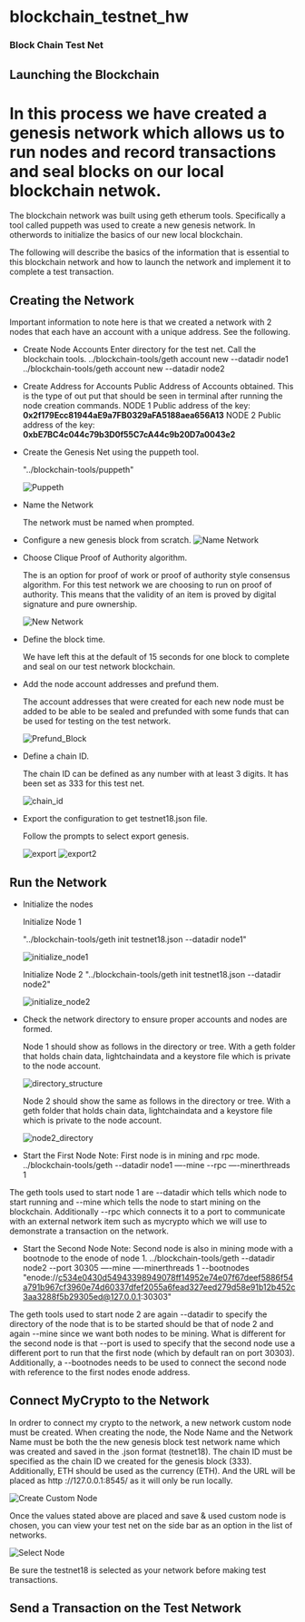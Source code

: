 # blockchain_testnet_hw

### Block Chain Test Net
## Launching the Blockchain
# In this process we have created a genesis network which allows us to run nodes and record transactions and seal blocks on our local blockchain netwok. 

The blockchain network was built using geth etherum tools. Specifically a tool called puppeth was used to create a new genesis network. In otherwords to initialize the basics of our new local blockchain.

The following will describe the basics of the information that is essential to this blockchain network and how to launch the network and implement it to complete a test transaction.

## Creating the Network
Important information to note here is that we created a network with 2 nodes that each have an account with a unique address. See the following.

* Create Node Accounts 
    Enter directory for the test net.
    Call the blockchain tools.
    ../blockchain-tools/geth account new --datadir node1
    ../blockchain-tools/geth account new --datadir node2
* Create Address for Accounts
    Public Address of Accounts obtained. This is the type of out put that should be seen in terminal after running the node creation commands.
    NODE 1
    Public address of the key:   **0x2f179Ecc81944aE9a7FB0329aFA5188aea656A13**
    NODE 2
    Public address of the key:   **0xbE7BC4c044c79b3D0f55C7cA44c9b20D7a0043e2** 

* Create the Genesis Net using the puppeth tool.   

    "../blockchain-tools/puppeth"

    ![Puppeth](./screenshots/start_puppeth.png)

* Name the Network

    The network must be named when prompted.
* Configure a new genesis block from scratch.
    ![Name Network](./screenshots/name_network.png)

* Choose Clique Proof of Authority algorithm.
    
    The is an option for proof of work or proof of authority style consensus algorithm. For this test network we are choosing to run on proof of authority. This means that the validity of an item is proved by digital signature and pure ownership.

    ![New Network](./screenshots/new_network_proof_of_authority.png)


* Define the block time.
    
    We have left this at the default of 15 seconds for one block to complete and seal on our test network blockchain.
* Add the node account addresses and prefund them.
    
    The account addresses that were created for each new node must be added to be able to be sealed and prefunded with some funds that can be used for testing on the test network.

    ![Prefund_Block](./screenshots/block_prefund.png)

* Define a chain ID.
    
    The chain ID can be defined as any number with at least 3 digits. It has been set as 333 for this test net.

    ![chain_id](./screenshots/chainid.png)


* Export the configuration to get testnet18.json file.
    
    Follow the prompts to select export genesis.

    ![export](./screenshots/export_genesis.png)
    ![export2](./screenshots/jsonexport.png)


## Run the Network
* Initialize the nodes
    
    Initialize Node 1

    "../blockchain-tools/geth init testnet18.json --datadir node1"

    ![initialize_node1](./screenshots/initialize_node1.png)

    Initialize Node 2
    "../blockchain-tools/geth init testnet18.json --datadir node2"

    ![initialize_node2](./screenshots/initialize_node2.png)

* Check the network directory to ensure proper accounts and nodes are formed. 
    
    Node 1 should show as follows in the directory or tree. With a geth folder that holds chain data, lightchaindata and a keystore file which is private to the node account.

    ![directory_structure](./screenshots/directory_structure.png)

    Node 2 should show the same as follows in the directory or tree. With a geth folder that holds chain data, lightchaindata and a keystore file which is private to the node account.

     ![node2_directory](./screenshots/node2_directory.png)

* Start the First Node
    Note: First node is in mining and rpc mode.
    ../blockchain-tools/geth --datadir node1 —-mine --rpc —-minerthreads 1


The geth tools used to start node 1 are --datadir which tells which node to start running and --mine which tells the node to start mining on the blockchain. Additionally --rpc which connects it to a port to communicate with an external network item such as mycrypto which we will use to demonstrate a transaction on the network.

* Start the Second Node
    Note: Second node is also in mining mode with a bootnode to the enode of node 1.
    ../blockchain-tools/geth --datadir node2 --port 30305 —-mine —-minerthreads 1 --bootnodes "enode://c534e0430d54943398949078ff14952e74e07f67deef5886f54a791b967cf3960e74d60337dfef2055a6fead327eed279d58e91b12b452c3aa3288f5b29305ed@127.0.0.1:30303"

The geth tools used to start node 2 are again --datadir to specify the directory of the node that is to be started should be that of node 2 and again --mine since we want both nodes to be mining. What is different for the second node is that --port is used to specify that the second node use a different port to run that the first node (which by default ran on port 30303). Additionally, a --bootnodes needs to be used to connect the second node with reference to the first nodes enode address.


## Connect MyCrypto to the Network
In ordrer to connect my crypto to the network, a new network custom node must be created. When creating the node, the Node Name and the Network Name must be both the the new genesis block test network name which was created and saved in the .json format (testnet18). The chain ID must be specified as the chain ID we created for the genesis block (333). Additionally, ETH should be used as the currency (ETH). And the URL will be placed as http ://127.0.0.1:8545/ as it will only be run locally. 

![Create Custom Node](./screenshots/customnode_mycrypto.png)

Once the values stated above are placed and save & used custom node is chosen, you can view your test net on the side bar as an option in the list of networks.

![Select Node](./screenshots/testnet18_option.png)

Be sure the testnet18 is selected as your network before making test transactions.

## Send a Transaction on the Test Network


